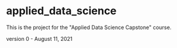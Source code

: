 # applied_data_science
This is the project for the "Applied Data Science Capstone" course.

version 0 - August 11, 2021
